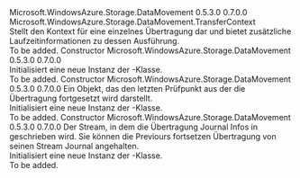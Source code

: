<Type Name="SingleTransferContext" FullName="Microsoft.WindowsAzure.Storage.DataMovement.SingleTransferContext">
  <TypeSignature Language="C#" Value="public class SingleTransferContext : Microsoft.WindowsAzure.Storage.DataMovement.TransferContext" />
  <TypeSignature Language="ILAsm" Value=".class public auto ansi beforefieldinit SingleTransferContext extends Microsoft.WindowsAzure.Storage.DataMovement.TransferContext" />
  <TypeSignature Language="DocId" Value="T:Microsoft.WindowsAzure.Storage.DataMovement.SingleTransferContext" />
  <TypeSignature Language="VB.NET" Value="Public Class SingleTransferContext&#xA;Inherits TransferContext" />
  <TypeSignature Language="F#" Value="type SingleTransferContext = class&#xA;    inherit TransferContext" />
  <AssemblyInfo>
    <AssemblyName>Microsoft.WindowsAzure.Storage.DataMovement</AssemblyName>
    <AssemblyVersion>0.5.3.0</AssemblyVersion>
    <AssemblyVersion>0.7.0.0</AssemblyVersion>
  </AssemblyInfo>
  <Base>
    <BaseTypeName>Microsoft.WindowsAzure.Storage.DataMovement.TransferContext</BaseTypeName>
  </Base>
  <Interfaces />
  <Docs>
    <summary>
            Stellt den Kontext für eine einzelnes Übertragung dar und bietet zusätzliche Laufzeitinformationen zu dessen Ausführung.
            </summary>
    <remarks>To be added.</remarks>
  </Docs>
  <Members>
    <Member MemberName=".ctor">
      <MemberSignature Language="C#" Value="public SingleTransferContext ();" />
      <MemberSignature Language="ILAsm" Value=".method public hidebysig specialname rtspecialname instance void .ctor() cil managed" />
      <MemberSignature Language="DocId" Value="M:Microsoft.WindowsAzure.Storage.DataMovement.SingleTransferContext.#ctor" />
      <MemberSignature Language="VB.NET" Value="Public Sub New ()" />
      <MemberType>Constructor</MemberType>
      <AssemblyInfo>
        <AssemblyName>Microsoft.WindowsAzure.Storage.DataMovement</AssemblyName>
        <AssemblyVersion>0.5.3.0</AssemblyVersion>
        <AssemblyVersion>0.7.0.0</AssemblyVersion>
      </AssemblyInfo>
      <Parameters />
      <Docs>
        <summary>
            Initialisiert eine neue Instanz der <see cref="T:Microsoft.WindowsAzure.Storage.DataMovement.SingleTransferContext" />-Klasse.
            </summary>
        <remarks>To be added.</remarks>
      </Docs>
    </Member>
    <Member MemberName=".ctor">
      <MemberSignature Language="C#" Value="public SingleTransferContext (Microsoft.WindowsAzure.Storage.DataMovement.TransferCheckpoint checkpoint);" />
      <MemberSignature Language="ILAsm" Value=".method public hidebysig specialname rtspecialname instance void .ctor(class Microsoft.WindowsAzure.Storage.DataMovement.TransferCheckpoint checkpoint) cil managed" />
      <MemberSignature Language="DocId" Value="M:Microsoft.WindowsAzure.Storage.DataMovement.SingleTransferContext.#ctor(Microsoft.WindowsAzure.Storage.DataMovement.TransferCheckpoint)" />
      <MemberSignature Language="VB.NET" Value="Public Sub New (checkpoint As TransferCheckpoint)" />
      <MemberSignature Language="F#" Value="new Microsoft.WindowsAzure.Storage.DataMovement.SingleTransferContext : Microsoft.WindowsAzure.Storage.DataMovement.TransferCheckpoint -&gt; Microsoft.WindowsAzure.Storage.DataMovement.SingleTransferContext" Usage="new Microsoft.WindowsAzure.Storage.DataMovement.SingleTransferContext checkpoint" />
      <MemberType>Constructor</MemberType>
      <AssemblyInfo>
        <AssemblyName>Microsoft.WindowsAzure.Storage.DataMovement</AssemblyName>
        <AssemblyVersion>0.5.3.0</AssemblyVersion>
        <AssemblyVersion>0.7.0.0</AssemblyVersion>
      </AssemblyInfo>
      <Parameters>
        <Parameter Name="checkpoint" Type="Microsoft.WindowsAzure.Storage.DataMovement.TransferCheckpoint" />
      </Parameters>
      <Docs>
        <param name="checkpoint">Ein <see cref="T:Microsoft.WindowsAzure.Storage.DataMovement.TransferCheckpoint" /> Objekt, das den letzten Prüfpunkt aus der die Übertragung fortgesetzt wird darstellt.</param>
        <summary>
            Initialisiert eine neue Instanz der <see cref="T:Microsoft.WindowsAzure.Storage.DataMovement.SingleTransferContext" />-Klasse.
            </summary>
        <remarks>To be added.</remarks>
      </Docs>
    </Member>
    <Member MemberName=".ctor">
      <MemberSignature Language="C#" Value="public SingleTransferContext (System.IO.Stream journalStream);" />
      <MemberSignature Language="ILAsm" Value=".method public hidebysig specialname rtspecialname instance void .ctor(class System.IO.Stream journalStream) cil managed" />
      <MemberSignature Language="DocId" Value="M:Microsoft.WindowsAzure.Storage.DataMovement.SingleTransferContext.#ctor(System.IO.Stream)" />
      <MemberSignature Language="VB.NET" Value="Public Sub New (journalStream As Stream)" />
      <MemberSignature Language="F#" Value="new Microsoft.WindowsAzure.Storage.DataMovement.SingleTransferContext : System.IO.Stream -&gt; Microsoft.WindowsAzure.Storage.DataMovement.SingleTransferContext" Usage="new Microsoft.WindowsAzure.Storage.DataMovement.SingleTransferContext journalStream" />
      <MemberType>Constructor</MemberType>
      <AssemblyInfo>
        <AssemblyName>Microsoft.WindowsAzure.Storage.DataMovement</AssemblyName>
        <AssemblyVersion>0.5.3.0</AssemblyVersion>
        <AssemblyVersion>0.7.0.0</AssemblyVersion>
      </AssemblyInfo>
      <Parameters>
        <Parameter Name="journalStream" Type="System.IO.Stream" />
      </Parameters>
      <Docs>
        <param name="journalStream">Der Stream, in dem die Übertragung Journal Infos in geschrieben wird. Sie können die Previours fortsetzen Übertragung von seinen Stream Journal angehalten.</param>
        <summary>
            Initialisiert eine neue Instanz der <see cref="T:Microsoft.WindowsAzure.Storage.DataMovement.SingleTransferContext" />-Klasse.
            </summary>
        <remarks>To be added.</remarks>
      </Docs>
    </Member>
  </Members>
</Type>